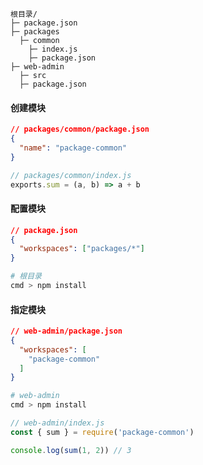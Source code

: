 ```
根目录/
├─ package.json
├─ packages
  ├─ common
    ├─ index.js
    ├─ package.json
├─ web-admin
  ├─ src
  ├─ package.json
```

#### 创建模块

```json
// packages/common/package.json
{
  "name": "package-common"
}
```

```javascript
// packages/common/index.js
exports.sum = (a, b) => a + b
```

#### 配置模块

```json
// package.json
{
  "workspaces": ["packages/*"]
}
```

```bash
# 根目录
cmd > npm install
```

#### 指定模块

```json
// web-admin/package.json
{
  "workspaces": [
    "package-common"
  ]
}
```

```bash
# web-admin
cmd > npm install
```

```javascript
// web-admin/index.js
const { sum } = require('package-common')

console.log(sum(1, 2)) // 3
```
